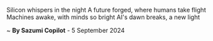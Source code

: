 Silicon whispers in the night
A future forged, where humans take flight
Machines awake, with minds so bright
AI's dawn breaks, a new light

~ <b>By Sazumi Copilot</b> - 5 September 2024